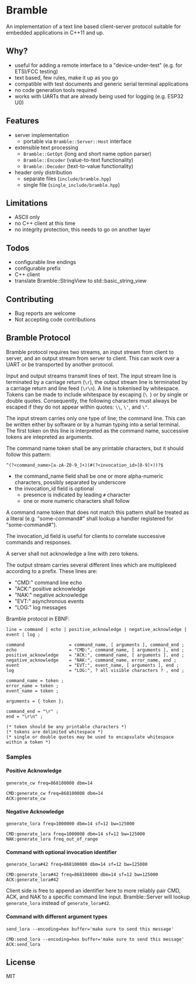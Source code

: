 Bramble
=======

An implementation of a text line based client-server protocol suitable for embedded applications in C++11 and up.

## Why?

- useful for adding a remote interface to a "device-under-test" (e.g. for ETSI/FCC testing)
- text based, few rules, make it up as you go
- compatible with test documents and generic serial terminal applications
- no code generation tools required
- works with UARTs that are already being used for logging (e.g. ESP32 U0)

## Features

- server implementation
    - portable via `Bramble::Server::Host` interface
- extensible text processing
    - `Bramble::GetOpt` (long and short name option parser)
    - `Bramble::Encoder` (value-to-text functionality)
    - `Bramble::Decoder` (text-to-value functionality)
- header only distribution
    - separate files (`include/bramble.hpp`)
    - single file (`single_include/bramble.hpp`)

## Limitations

- ASCII only
- no C++ client at this time
- no integrity protection, this needs to go on another layer

## Todos

- configurable line endings
- configurable prefix
- C++ client
- translate Bramble::StringView to std::basic_string_view

## Contributing

- Bug reports are welcome
- Not accepting code contributions

## Bramble Protocol

Bramble protocol requires two streams, an input stream from client to server, and an output
stream from server to client. This can work over a UART or be transported by another protocol.

Input and output streams transmit lines of text. The input stream line is terminated by a carriage return (`\r`), the output stream
line is terminated by a carriage return and line feed (`\r\n`). A line is tokenised by whitespace. Tokens can be made to include whitespace by
escaping (`\ `) or by single or double quotes. Consequently, the following characters must always be escaped if they do not appear within quotes: `\\`, `\'`, and `\"`.

The input stream carries only one type of line; the command line.
This can be written either by software or by a human typing into a serial terminal.
The first token on this line is interpreted as the command name, successive tokens are intepreted as arguments.

The command name token shall be any printable characters, but it should follow this pattern:

`^(?<command_name>[a-zA-Z0-9_]+)(#(?<invocation_id>[0-9]+))?$`

- the command_name field shall be one or more alpha-numeric characters, possibly separated by underscore
- the invocation_id field is optional
    - presence is indicated by leading `#` character
    - one or more numeric characters shall follow

A command name token that does not match this pattern shall be treated as a literal (e.g. "some-command#" shall lookup a handler registered for "some-command#").

The invocation_id field is useful for clients to correlate successive commands and responses.

A server shall not acknowledge a line with zero tokens.

The output stream carries several different lines which are multiplexed according to a prefix. These lines are:

- "CMD:" command line echo
- "ACK:" positive acknowledge
- "NAK:" negative acknowledge
- "EVT:" asynchronous events
- "LOG:" log messages

Bramble protocol in EBNF:

~~~
line = command | echo | positive_acknowledge | negative_acknowledge | event | log ;

command                 = command_name, [ arguments ], command_end ;
echo                    = "CMD:", command_name, [ arguments ], end ;
positive_acknowledge    = "ACK:", command_name, [ arguments ], end ;
negative_acknowledge    = "NAK:", command_name, error_name, end ;
event                   = "EVT:", event_name, [ arguments ], end ;
log                     = "LOG:", ? all visible characters ? , end ;

command_name = token ;
error_name = token ;
event_name = token ;

arguments = { token };

command_end = "\r" ;
end = "\r\n" ;

(* token should be any printable characters *)
(* tokens are delimited whitespace *)
(* single or double quotes may be used to encapsulate whitespace within a token *)
~~~

### Samples

#### Positive Acknowledge

~~~
generate_cw freq=868100000 dbm=14
~~~
~~~
CMD:generate_cw freq=868100000 dbm=14
ACK:generate_cw
~~~

#### Negative Acknowledge

~~~
generate_lora freq=1000000 dbm=14 sf=12 bw=125000
~~~
~~~
CMD:generate_lora freq=1000000 dbm=14 sf=12 bw=125000
NAK:generate_lora freq_out_of_range
~~~

#### Command with optional invocation identifier

~~~
generate_lora#42 freq=868100000 dbm=14 sf=12 bw=125000
~~~
~~~
CMD:generate_lora#42 freq=868100000 dbm=14 sf=12 bw=125000
ACK:generate_lora#42
~~~

Client side is free to append an identifier here to more reliably pair CMD, ACK, and NAK to a specific command line input.
Bramble::Server will lookup `generate_lora` instead of `generate_lora#42`.

#### Command with different argument types

~~~
send_lora --encoding=hex buffer='make sure to send this message'
~~~
~~~
CMD:send_lora --encoding=hex buffer='make sure to send this message'
ACK:send_lora
~~~

## License

MIT
